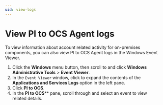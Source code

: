```yaml
---
uid: view-logs
---
```


# View PI to OCS Agent logs

To view information about account related activity for on-premises components, you can also view PI to OCS Agent logs in the Windows Event Viewer.

1. Click the **Windows** menu button, then scroll to and click **Windows Administrative Tools** > **Event Viewer**.
2. In the `Event Viewer` window, click to expand the contents of the **Applications and Services Logs** option in the left pane.
3. Click **PI to OCS**.
4. In the **PI to OCS**** pane, scroll through and select an event to view related details.

